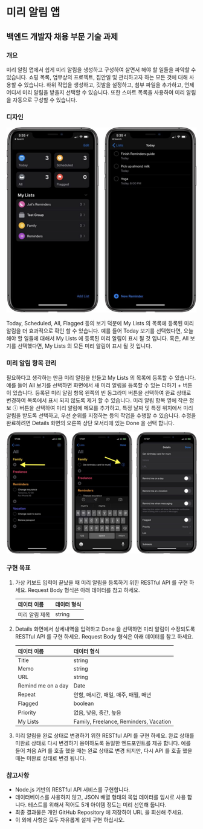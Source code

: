 # 미리 알림 앱 

## 백엔드 개발자 채용 부문 기술 과제



### 개요

미리 알림 앱에서 쉽게 미리 알림을 생성하고 구성하여 살면서 해야 할 일들을 파악할 수 있습니다. 쇼핑 목록, 업무상의 프로젝트, 집안일 및 관리하고자 하는 모든 것에 대해 사용할 수 있습니다. 하위 작업을 생성하고, 깃발을 설정하고, 첨부 파일을 추가하고, 언제 어디서 미리 알림을 받을지 선택할 수 있습니다. 또한 스마트 목록을 사용하여 미리 알림을 자동으로 구성할 수 있습니다.



### 디자인

![image-20200826145857261](./19154-43703-sampleM.jpg/image-20200826145857261.png)

Today, Scheduled, All, Flagged 등의 보기 덕분에 My Lists 의 목록에 등록된 미리 알림을 더 효과적으로 확인 할 수 있습니다. 예를 들어 Today 보기를 선택했다면, 오늘 해야 할 일들에 대해서 My Lists 에 등록된 미리 알림이 표시 될 것 입니다. 혹은, All 보기를 선택했다면, My Lists 의 모든 미리 알림이 표시 될 것 입니다. 



### 미리 알림 항목 관리

필요하다고 생각하는 만큼 미리 알림을 만들고 My Lists 의 목록에 등록할 수 있습니다. 
예를 들어 All 보기를 선택하면 화면에서 새 미리 알림을 등록할 수 있는 더하기 + 버튼이 있습니다. 등록된 미리 알림 항목 왼쪽의 빈 동그라미 버튼을 선택하여 완료 상태로 변경하여 목록에서 표시 되지 않도록 제거 할 수 있습니다. 미리 알림 항목 옆에 작은 정보 ⓘ 버튼을 선택하여 미리 알림에 메모를 추가하고, 특정 날짜 및 특정 위치에서 미리 알림을 받도록 선택하고, 우선 순위를 지정하는 등의 작업을 수행할 수 있습니다.  수정을 완료하려면 Details 화면의 오른쪽 상단 모서리에 있는 Done 을 선택 합니다.

![image-20200826150705571](./19154-43703-sampleM.jpg/image-20200826150705571.png)



### 구현 목표

1. 가상 키보드 입력이 끝났을 때 미리 알림을 등록하기 위한 RESTful API 를 구현 하세요.
   Request Body 형식은 아래 데이터를 참고 하세요.

   | 데이터 이름    | 데이터 형식 |
   | -------------- | ----------- |
   | 미리 알림 제목 | string      |

   

2. Details 화면에서 상세내역을 입력하고 Done 을 선택하면 미리 알림이 수정되도록 RESTful API 를 구현 하세요.
   Request Body 형식은 아래 데이터를 참고 하세요.

   | 데이터 이름        | 데이터 형식                            |
   | ------------------ | -------------------------------------- |
   | Title              | string                                 |
   | Memo               | string                                 |
   | URL                | string                                 |
   | Remind me on a day | Date                                   |
   | Repeat             | 안함, 매시간, 매일, 매주, 매월, 매년   |
   | Flagged            | boolean                                |
   | Priority           | 없음, 낮음, 중간, 높음                 |
   | My Lists           | Family, Freelance, Reminders, Vacation |

3. 미리 알림을 완료 상태로 변경하기 위한 RESTful API 를 구현 하세요. 
   완료 상태를 미완료 상태로 다시 변경하기 용이하도록 동일한 엔드포인트를 제공 합니다. 예를 들어 처음 API 를 호출 했을 때는 완료 상태로 변경 되지만, 다시 API 를 호출 했을 때는 미완료 상태로 변경 됩니다.



### 참고사항

- Node.js 기반의 RESTful API 서비스를 구현합니다.
- 데이터베이스를 사용하지 않고, JSON 배열 형태의 목업 데이터를 임시로 사용 합니다. 테스트를 위해서 적어도 5개 아이템 정도는 미리 선언해 둡니다.
- 최종 결과물은 개인 GitHub Repository 에 저장하여 URL 을 회신해 주세요.
- 이 외에 사항은 모두 자유롭게 설계 구현 하십시오.
